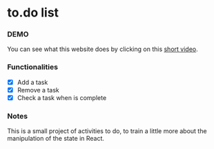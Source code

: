 # to.do list 

### DEMO 
You can see what this website does by clicking on this [short video](https://drive.google.com/file/d/1IZQ3evCrBWBbODuxyna7-2PJrR80Y-7B/view?usp=sharing).

### Functionalities
- [x] Add a task
- [x] Remove a task
- [x] Check a task when is complete

### Notes
This is a small project of activities to do, to train a little more about the manipulation of the state in React.
